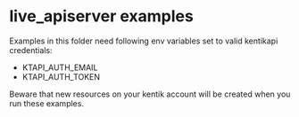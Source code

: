 # live_apiserver examples

Examples in this folder need following env variables set to valid kentikapi credentials:
- KTAPI_AUTH_EMAIL
- KTAPI_AUTH_TOKEN

Beware that new resources on your kentik account will be created when you run these examples.